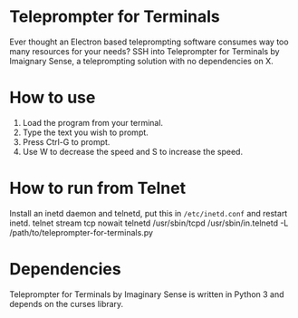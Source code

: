# Teleprompter for Terminals
Ever thought an Electron based teleprompting software consumes way too many resources for your needs? SSH into Teleprompter for Terminals by Imaignary Sense, a teleprompting solution with no dependencies on X.

# How to use
1. Load the program from your terminal.
2. Type the text you wish to prompt.
3. Press Ctrl-G to prompt.
4. Use W to decrease the speed and S to increase the speed.

# How to run from Telnet
Install an inetd daemon and telnetd, put this in `/etc/inetd.conf` and restart inetd.
    telnet stream tcp nowait telnetd /usr/sbin/tcpd /usr/sbin/in.telnetd -L /path/to/teleprompter-for-terminals.py

# Dependencies
Teleprompter for Terminals by Imaginary Sense is written in Python 3 and depends on the curses library.
